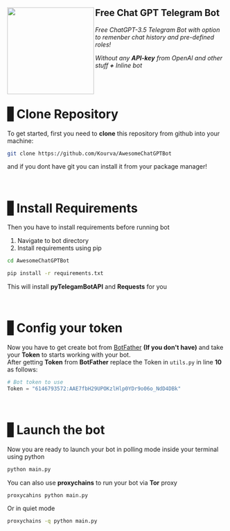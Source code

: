 <h1 align="center">
    <img align='left' src="https://github.com/Kourva/AwesomeChatGPTBot/assets/118578799/ef1cfefd-1e58-45d3-8a3a-fa9988a8322e" width=200 height=200/>
    <h2>Free Chat GPT Telegram Bot </h2>
  <p><i>Free ChatGPT-3.5 Telegram Bot with option to remenber chat history and pre-defined roles!</i></p>
  <p><i>Without any <b>API-key</b> from OpenAI and other stuff <b>+</b> Inline bot</i></p>
</h1>
<br><br>

# ▋Clone Repository
To get started, first you need to **clone** this repository from github into your machine:
```bash
git clone https://github.com/Kourva/AwesomeChatGPTBot
```
and if you dont have git you can install it from your package manager!

<br>

# ▋Install Requirements
Then you have to install requirements before running bot
1. Navigate to bot directory
2. Install requirements using pip
```bash
cd AwesomeChatGPTBot
```
```bash
pip install -r requirements.txt
```
This will install **pyTelegamBotAPI** and **Requests** for you

<br>

# ▋Config your token
Now you have to get create bot from [BotFather](https://t.me/BotFather) **(If you don't have)** and take your **Token** to starts working with your bot.<br>
After getting **Token** from **BotFather** replace the Token in `utils.py` in line **10** as follows:
```python
# Bot token to use
Token = "6146793572:AAE7fbH29UPOKzlHlp0YDr9o06o_NdD4DBk"
```

<br>

# ▋Launch the bot
Now you are ready to launch your bot in polling mode inside your terminal using python
```bash
python main.py
```
You can also use **proxychains** to run your bot via **Tor** proxy
```bash
proxycahins python main.py
```
Or in quiet mode
```bash
proxychains -q python main.py
```

